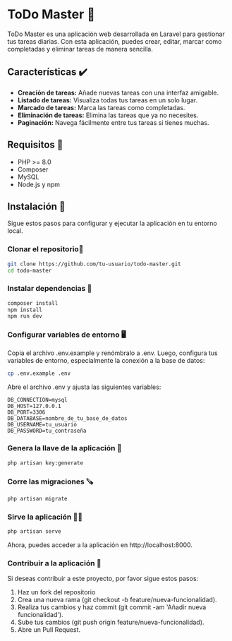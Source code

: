 # ToDo Master 🚀

ToDo Master es una aplicación web desarrollada en Laravel para gestionar tus tareas diarias. Con esta aplicación, puedes crear, editar, marcar como completadas y eliminar tareas de manera sencilla.

## Características ✔️

- **Creación de tareas:** Añade nuevas tareas con una interfaz amigable.
- **Listado de tareas:** Visualiza todas tus tareas en un solo lugar.
- **Marcado de tareas:** Marca las tareas como completadas.
- **Eliminación de tareas:** Elimina las tareas que ya no necesites.
- **Paginación:** Navega fácilmente entre tus tareas si tienes muchas.

## Requisitos 📖

- PHP >= 8.0
- Composer
- MySQL
- Node.js y npm

## Instalación 🧰

Sigue estos pasos para configurar y ejecutar la aplicación en tu entorno local.

### Clonar el repositorio💾 

```sh
git clone https://github.com/tu-usuario/todo-master.git
cd todo-master
```

### Instalar dependencias 📂
```sh
composer install
npm install
npm run dev
```

### Configurar variables de entorno 🖥️
Copia el archivo .env.example y renómbralo a .env. Luego, configura tus variables de entorno, especialmente la conexión a la base de datos:
```sh
cp .env.example .env
```

Abre el archivo .env y ajusta las siguientes variables:
```env
DB_CONNECTION=mysql
DB_HOST=127.0.0.1
DB_PORT=3306
DB_DATABASE=nombre_de_tu_base_de_datos
DB_USERNAME=tu_usuario
DB_PASSWORD=tu_contraseña

```

### Genera la llave de la aplicación 🔐
```sh
php artisan key:generate
```

### Corre las migraciones 🪚
```sh
php artisan migrate
```

### Sirve la aplicación 🐕‍🦺
```sh
php artisan serve
```
Ahora, puedes acceder a la aplicación en http://localhost:8000.

### Contribuir a la aplicación 🛂
Si deseas contribuir a este proyecto, por favor sigue estos pasos:

1. Haz un fork del repositorio
2. Crea una nueva rama (git checkout -b feature/nueva-funcionalidad).
3. Realiza tus cambios y haz commit (git commit -am 'Añadir nueva funcionalidad').
4. Sube tus cambios (git push origin feature/nueva-funcionalidad).
5. Abre un Pull Request.
